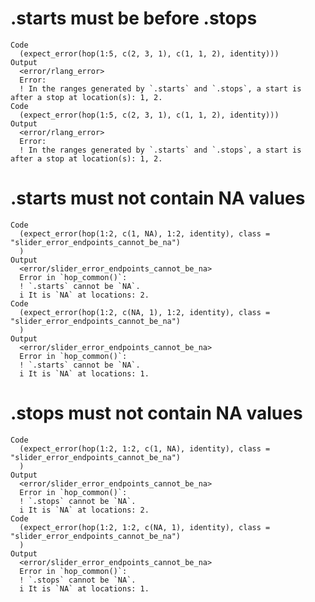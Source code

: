 # .starts must be before .stops

    Code
      (expect_error(hop(1:5, c(2, 3, 1), c(1, 1, 2), identity)))
    Output
      <error/rlang_error>
      Error:
      ! In the ranges generated by `.starts` and `.stops`, a start is after a stop at location(s): 1, 2.
    Code
      (expect_error(hop(1:5, c(2, 3, 1), c(1, 1, 2), identity)))
    Output
      <error/rlang_error>
      Error:
      ! In the ranges generated by `.starts` and `.stops`, a start is after a stop at location(s): 1, 2.

# .starts must not contain NA values

    Code
      (expect_error(hop(1:2, c(1, NA), 1:2, identity), class = "slider_error_endpoints_cannot_be_na")
      )
    Output
      <error/slider_error_endpoints_cannot_be_na>
      Error in `hop_common()`:
      ! `.starts` cannot be `NA`.
      i It is `NA` at locations: 2.
    Code
      (expect_error(hop(1:2, c(NA, 1), 1:2, identity), class = "slider_error_endpoints_cannot_be_na")
      )
    Output
      <error/slider_error_endpoints_cannot_be_na>
      Error in `hop_common()`:
      ! `.starts` cannot be `NA`.
      i It is `NA` at locations: 1.

# .stops must not contain NA values

    Code
      (expect_error(hop(1:2, 1:2, c(1, NA), identity), class = "slider_error_endpoints_cannot_be_na")
      )
    Output
      <error/slider_error_endpoints_cannot_be_na>
      Error in `hop_common()`:
      ! `.stops` cannot be `NA`.
      i It is `NA` at locations: 2.
    Code
      (expect_error(hop(1:2, 1:2, c(NA, 1), identity), class = "slider_error_endpoints_cannot_be_na")
      )
    Output
      <error/slider_error_endpoints_cannot_be_na>
      Error in `hop_common()`:
      ! `.stops` cannot be `NA`.
      i It is `NA` at locations: 1.

